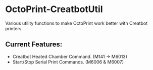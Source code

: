 # OctoPrint-CreatbotUtil
Various utility functions to make OctoPrint work better with Creatbot printers.

## Current Features:
- Creatbot Heated Chamber Command. (M141 -> M6013)
- Start/Stop Serial Print Commands. (M6006 & M6007)
